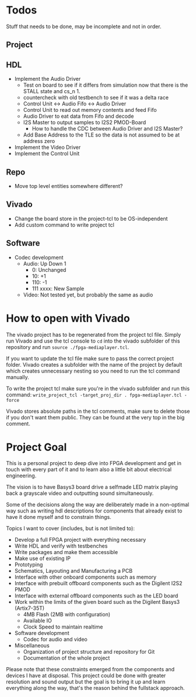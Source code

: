 # Todos

Stuff that needs to be done, may be incomplete and not in order.

## Project

## HDL
- Implement the Audio Driver
  - Test on board to see if it differs from simulation now that there is the STALL state and cs_n 1.
  - countercheck with old testbench to see if it was a delta race
  - Control Unit <-> Audio Fifo <-> Audio Driver
  - Control Unit to read out memory contents and feed Fifo
  - Audio Driver to eat data from Fifo and decode
  - I2S Master to output samples to I2S2 PMOD-Board
    - How to handle the CDC between Audio Driver and I2S Master?
  - Add Base Address to the TLE so the data is not assumed to be at address zero
- Implement the Video Driver
- Implement the Control Unit

## Repo
- Move top level entities somewhere different?

## Vivado
- Change the board store in the project-tcl to be OS-independent
- Add custom command to write project tcl

## Software
- Codec development
  - Audio: Up Down 1
    - 0: Unchanged
    - 10: +1
    - 110: -1
    - 111 xxxx: New Sample
  - Video: Not tested yet, but probably the same as audio

# How to open with Vivado

The vivado project has to be regenerated from the project tcl file.
Simply run Vivado and use the tcl console to `cd` into the vivado subfolder of this repository and run `source ./fpga-mediaplayer.tcl`.

If you want to update the tcl file make sure to pass the correct project folder.
Vivado creates a subfolder with the name of the project by default which creates unnecessary nesting so you need to run the tcl command manually.

To write the project tcl make sure you're in the vivado subfolder and run this command: `write_project_tcl -target_proj_dir . fpga-mediaplayer.tcl -force`

Vivado stores absolute paths in the tcl comments, make sure to delete those if you don't want them public.
They can be found at the very top in the big comment.

# Project Goal

This is a personal project to deep dive into FPGA development and get in touch with every part of it
and to learn also a little bit about electrical engineering.

The vision is to have Basys3 board drive a selfmade LED matrix playing back a grayscale video and 
outputting sound simultaneously.

Some of the decisions along the way are deliberately made in a non-optimal way such as writing
hdl descriptions for components that already exist to have it done myself and to constrain things.

Topics I want to cover (includes, but is not limited to):
- Develop a full FPGA project with everything necessary
- Write HDL and verify with testbenches
- Write packages and make them accessible
- Make use of existing IP
- Prototyping
- Schematics, Layouting and Manufacturing a PCB
- Interface with other onboard components such as memory
- Interface with prebuilt offboard components such as the Digilent I2S2 PMOD
- Interface with external offboard components such as the LED board
- Work within the limits of the given board such as the Digilent Basys3 (Artix7-35T)
  - 4MB Flash (2MB with configuration)
  - Available IO
  - Clock Speed to maintain realtime
- Software development
  - Codec for audio and video
- Miscellaneous
  - Organization of project structure and repository for Git
  - Documentation of the whole project

Please note that these constraints emerged from the components and devices I have at disposal.
This project could be done with greater resolution and sound output but the goal is to bring it up
and learn everything along the way, that's the reason behind the fullstack approach.
